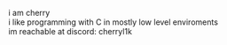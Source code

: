 i am cherry \
i like programming with C in mostly low level enviroments \
im reachable at discord: cherryl1k
